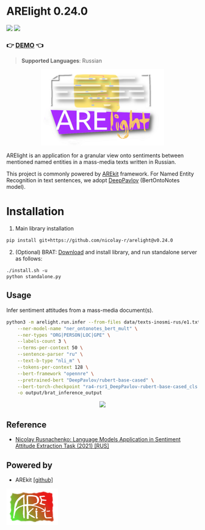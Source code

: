 # ARElight 0.24.0

![](https://img.shields.io/badge/Python-3.9-brightgreen.svg)
![](https://img.shields.io/badge/AREkit-0.24.0-orange.svg)

### :point_right: [DEMO](https://github.com/nicolay-r/ARElight/tree/v0.22.0#installation) :point_left:

> **Supported Languages**: Russian

<p align="center">
    <img src="logo.png"/>
</p>

ARElight is an application for a granular view onto sentiments between mentioned named entities in a mass-media texts written in Russian.

This project is commonly powered by [AREkit](https://github.com/nicolay-r/AREkit) framework.
For Named Entity Recognition in text sentences, 
we adopt [DeepPavlov](https://github.com/deeppavlovteam/DeepPavlov)  (BertOntoNotes model).

# Installation

1. Main library installation
```bash
pip install git+https://github.com/nicolay-r/arelight@v0.24.0
```

2. (Optional) BRAT: [Download](https://github.com/nlplab/brat/releases/tag/v1.3_Crunchy_Frog) 
  and install library, and run standalone server as follows:
```
./install.sh -u
python standalone.py
```

## Usage

Infer sentiment attitudes from a mass-media document(s).
```bash
python3 -m arelight.run.infer --from-files data/texts-inosmi-rus/e1.txt \
    --ner-model-name "ner_ontonotes_bert_mult" \
    --ner-types "ORG|PERSON|LOC|GPE" \
    --labels-count 3 \
    --terms-per-context 50 \
    --sentence-parser "ru" \
    --text-b-type "nli_m" \
    --tokens-per-context 128 \
    --bert-framework "opennre" \
    --pretrained-bert "DeepPavlov/rubert-base-cased" \
    --bert-torch-checkpoint "ra4-rsr1_DeepPavlov-rubert-base-cased_cls.pth.tar" \
    -o output/brat_inference_output
```
<p align="center">
    <img src="docs/inference-bert-e1.png"/>
</p>

## Reference 

* [Nicolay Rusnachenko: Language Models Application in Sentiment Attitude Extraction Task (2021) [RUS]](https://nicolay-r.github.io/website/data/rusnachenko2021language.pdf)

## Powered by

* AREkit [[github]](https://github.com/nicolay-r/AREkit)

<p float="left">
<a href="https://github.com/nicolay-r/AREkit"><img src="docs/arekit_logo.png"/></a>
</p>
